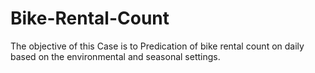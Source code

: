 # Bike-Rental-Count
The objective of this Case is to Predication of bike rental count on daily based on the environmental and seasonal settings.
